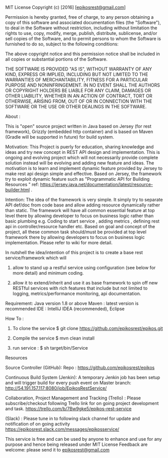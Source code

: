 MIT License
Copyright (c) [2016] [epikosrest@gmail.com]

Permission is hereby granted, free of charge, to any person obtaining a copy
of this software and associated documentation files (the "Software"), to deal
in the Software without restriction, including without limitation the rights
to use, copy, modify, merge, publish, distribute, sublicense, and/or sell
copies of the Software, and to permit persons to whom the Software is
furnished to do so, subject to the following conditions:

The above copyright notice and this permission notice shall be included in all
copies or substantial portions of the Software.

THE SOFTWARE IS PROVIDED "AS IS", WITHOUT WARRANTY OF ANY KIND, EXPRESS OR
IMPLIED, INCLUDING BUT NOT LIMITED TO THE WARRANTIES OF MERCHANTABILITY,
FITNESS FOR A PARTICULAR PURPOSE AND NONINFRINGEMENT. IN NO EVENT SHALL THE
AUTHORS OR COPYRIGHT HOLDERS BE LIABLE FOR ANY CLAIM, DAMAGES OR OTHER
LIABILITY, WHETHER IN AN ACTION OF CONTRACT, TORT OR OTHERWISE, ARISING FROM,
OUT OF OR IN CONNECTION WITH THE SOFTWARE OR THE USE OR OTHER DEALINGS IN THE
SOFTWARE.

About :

This is "open" source project written in Java based on Jersey (for rest framework), Grizzly (embedded http container)
and is based on Maven (Gradle will be supported in future) for build system.

Motivation:
This Project is puerly for education, sharing knowledge and ideas  and try  new concept in REST API design and implementation.
This is ongoing and evolving project which will not necessarily provide complete solution instead will be evolving and
adding new feature and ideas.
The motivation is to learn and implement dynamic feature provided by Jersey to make rest api design simple and effective. 
Based on Jersey, the framework try to exploit dynamic feature such as "Programmatic API for Building Resources " 
ref: https://jersey.java.net/documentation/latest/resource-builder.html .

Intention:
The idea of the framework is very simple. It simply try to separate API def/doc from code base and allow adding resource
dynamically rather than static. The framework will have all common essential feature at top level there by allowing
developer to focus on business logic rather than basic plumbing e.g. Coding to start service , adding metrics , defining
rest api in controller/resource handler etc. Based on goal and concept of the project, all these common task should/must be 
provided at top level framework there by allowing
developers to focus on business logic implementation. Please refer to wiki for more detail.

In nutshell the idea/intention of this project is to create a base rest service/framework which will

1. allow to stand up a restful service using configuration (see below for more detail) and minimum coding.

2. allow it to extend/inherit and use it as base framework to spin off
new RESTful services with rich features that include but not limited to logging, metrics/performance monitoring, api documentation.

Requirement:
Java version 1.8 or above
Maven : latest version is recommended
IDE : IntelliJ IDEA (recommended), Eclipse


How To :

1. To clone the service 
$ git clone https://github.com/epikosrest/epikos.git
2. Compile the service 
$ mvn clean install

3. run service : $ sh target/bin/Service


Resources

Source Controller (GitHub):
Repo : https://github.com/epikosrest/epikos

Continuous Build System (Jenkin):
A temporary Jenkin job has been setup and will trigger build for every push event on Master branch:
http://54.191.157.117:8080/job/EpikosRestService/

Collaboration, Project Management and Tracking (Trello) :
Please subscribe/checkout following Trello link for on going project development and task.
https://trello.com/b/7Bw9gke5/epikos-rest-service

(Slack) : Please tune in to following slack channel for update and notification of on going activity
https://epikosrest.slack.com/messages/epikosservice/


This service is free and can be used by anyone to enhance and use for any purpose and hence being released under MIT License
Feedback are welcome: please send it to epikosrest@gmail.com

